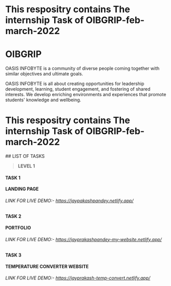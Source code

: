 <h1>This respositry contains The internship Task of OIBGRIP-feb-march-2022</h1>

# OIBGRIP
OASIS INFOBYTE is a community of diverse people coming together with similar objectives and ultimate goals. 

OASIS INFOBYTE is all about creating opportunities for leadership development, learning, student engagement, and fostering of shared interests. 
We develop enriching environments and experiences that promote students' knowledge and wellbeing.

<h1>This respositry contains The internship Task of OIBGRIP-feb-march-2022</h1>
## LIST OF TASKS

> **LEVEL 1**

#### TASK 1
**LANDING PAGE**
###### LINK FOR LIVE DEMO:- https://jaypakashpandey.netlify.app/

#### TASK 2
**PORTFOLIO**
###### LINK FOR LIVE DEMO:- https://jayprakashpandey-my-website.netlify.app/

#### TASK 3
**TEMPERATURE CONVERTER WEBSITE**
###### LINK FOR LIVE DEMO:- https://jayprakash-temp-convert.netlify.app/
